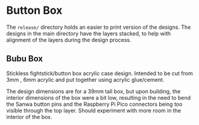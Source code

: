 # Button Box

The `release/` directory holds an easier to print version of the designs. The
designs in the main directory have the layers stacked, to help with alignment of
the layers during the design process.

## Bubu Box

Stickless fightstick/button box acrylic case design. Intended to be cut from 3mm
, 6mm acrylic and put together using acrylic glue/cement.

The design dimensions are for a 39mm tall box, but upon building, the interior
dimensions of the box were a bit low, resulting in the need to bend the Sanwa
button pins and the Raspberry Pi Pico connectors being too visible through the
top layer. Should experiment with more room in the interior of the box.

